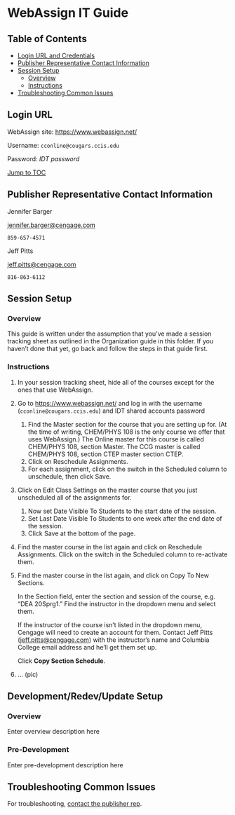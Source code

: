 # WebAssign IT Guide

## Table of Contents

* [Login URL and Credentials](#login-url)
* [Publisher Representative Contact Information](#publisher-representative-contact-information)
* [Session Setup](#session-setup)
    * [Overview](#overview)
    * [Instructions](#instructions)
* [Troubleshooting Common Issues](#troubleshooting-common-issues)

## Login URL

WebAssign site: <a href="https://www.webassign.net/" target="_blank">https://www.webassign.net/</a>

Username: ```cconline@cougars.ccis.edu```

Password: *IDT password*

[Jump to TOC](#toc)

## Publisher Representative Contact Information
Jennifer Barger

[jennifer.barger@cengage.com](mailto:jennifer.barger@cengage.com)

```859-657-4571```

Jeff Pitts

[jeff.pitts@cengage.com](mailto:jeff.pitts@cengage.com)

```816-863-6112```

## Session Setup

### Overview

This guide is written under the assumption that you’ve made a session tracking sheet as outlined in the Organization guide in this folder. If you haven’t done that yet, go back and follow the steps in that guide first.

### Instructions
1. In your session tracking sheet, hide all of the courses except for the ones that use WebAssign.
2. Go to <a href="https://www.webassign.net/" target="_blank">https://www.webassign.net/</a> and log in with the username (```cconline@cougars.ccis.edu```) and IDT shared accounts password
    1. Find the Master section for the course that you are setting up for. (At the time of writing, CHEM/PHYS 108 is the only course we offer that uses WebAssign.) The Online master for this course is called CHEM/PHYS 108, section Master. The CCG master is called CHEM/PHYS 108, section CTEP master section CTEP.
    2. Click on Reschedule Assignments.
    3. For each assignment, click on the switch in the Scheduled column to unschedule, then click Save.
3. Click on Edit Class Settings on the master course that you just unscheduled all of the assignments for.
    1. Now set Date Visible To Students to the start date of the session.
    2. Set Last Date Visible To Students to one week after the end date of the session.
    3. Click Save at the bottom of the page.
4. Find the master course in the list again and click on Reschedule Assignments. Click on the switch in the Scheduled column to re-activate them.
5.	Find the master course in the list again, and click on Copy To New Sections.

    In the Section field, enter the section and session of the course, e.g. “DEA 20Sprg1.”
    Find the instructor in the dropdown menu and select them.
    
    If the instructor of the course isn’t listed in the dropdown menu, Cengage will need to create an account for them. Contact Jeff Pitts ([jeff.pitts@cengage.com](mailto:jeff.pitts@cengage.com)) with the instructor’s name and Columbia College email address and he’ll get them set up.
    
    Click **Copy Section Schedule**.
6. ... (pic)
    
## Development/Redev/Update Setup
### Overview
Enter overview description here
### Pre-Development
Enter pre-development description here

## Troubleshooting Common Issues
For troubleshooting, [contact the publisher rep](#publisher-representative-contact-information). 
